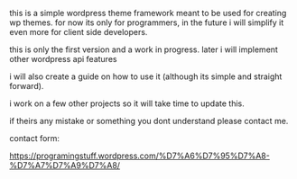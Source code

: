 this is a simple wordpress theme framework meant to be used for creating wp themes.
for now its only for programmers, in the future i will simplify it even more for client side developers.

this is only the first version and a work in progress. later i will implement other wordpress api features

i will also create a guide on how to use it (although its simple and straight forward).

i work on a few other projects so it will take time to update this.

if theirs any mistake or something you dont understand please contact me.

contact form:

https://programingstuff.wordpress.com/%D7%A6%D7%95%D7%A8-%D7%A7%D7%A9%D7%A8/